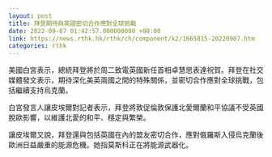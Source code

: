 ```yaml
---
layout: post
title: 拜登期待與英國密切合作應對全球挑戰
date: 2022-09-07 01:42:57.000000000 +08:00
link: https://news.rthk.hk/rthk/ch/component/k2/1665815-20220907.htm
categories: rthk
---
```


美國白宮表示，總統拜登將於周二致電英國新任首相卓慧思表達祝賀。拜登在社交媒體發文表示，期待深化美英兩國之間的特殊關係，並密切合作應對全球挑戰，包括繼續支持烏克蘭。

白宮發言人讓皮埃爾對記者表示，拜登將敦促倫敦保護北愛爾蘭和平協議不受英國脫歐影響，以維護北愛的和平、穩定與繁榮。

讓皮埃爾又說，拜登還與包括英國在內的盟友密切合作，應對俄羅斯入侵烏克蘭後歐洲日益嚴重的能源危機。她指莫斯科正在將能源武器化。

